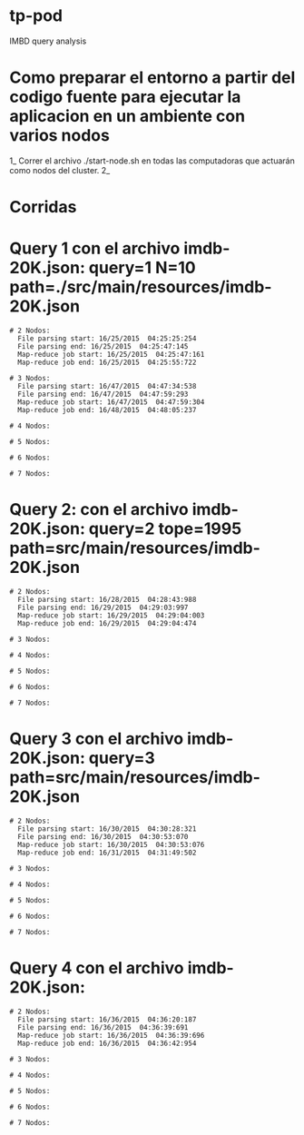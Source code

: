 # tp-pod
IMBD query analysis

# Como preparar el entorno a partir del codigo fuente para ejecutar la aplicacion en un ambiente con varios nodos
1_ Correr el archivo ./start-node.sh en todas las computadoras que actuarán como nodos del cluster.
2_ 

# Corridas
  # Query 1 con el archivo imdb-20K.json: query=1 N=10 path=./src/main/resources/imdb-20K.json
    
    # 2 Nodos:
      File parsing start: 16/25/2015  04:25:25:254
      File parsing end: 16/25/2015  04:25:47:145
      Map-reduce job start: 16/25/2015  04:25:47:161
      Map-reduce job end: 16/25/2015  04:25:55:722
      
    # 3 Nodos:
      File parsing start: 16/47/2015  04:47:34:538
      File parsing end: 16/47/2015  04:47:59:293
      Map-reduce job start: 16/47/2015  04:47:59:304
      Map-reduce job end: 16/48/2015  04:48:05:237

    # 4 Nodos:
    
    # 5 Nodos:
    
    # 6 Nodos:
    
    # 7 Nodos:
    
  # Query 2: con el archivo imdb-20K.json: query=2 tope=1995 path=src/main/resources/imdb-20K.json
    
    # 2 Nodos:
      File parsing start: 16/28/2015  04:28:43:988
      File parsing end: 16/29/2015  04:29:03:997
      Map-reduce job start: 16/29/2015  04:29:04:003
      Map-reduce job end: 16/29/2015  04:29:04:474
    
    # 3 Nodos:
    
    # 4 Nodos:
    
    # 5 Nodos:
    
    # 6 Nodos:
    
    # 7 Nodos:
    

  # Query 3 con el archivo imdb-20K.json: query=3 path=src/main/resources/imdb-20K.json
    
    # 2 Nodos:
      File parsing start: 16/30/2015  04:30:28:321
      File parsing end: 16/30/2015  04:30:53:070
      Map-reduce job start: 16/30/2015  04:30:53:076
      Map-reduce job end: 16/31/2015  04:31:49:502
      
    # 3 Nodos:
    
    # 4 Nodos:
    
    # 5 Nodos:
    
    # 6 Nodos:
    
    # 7 Nodos:
    

  # Query 4 con el archivo imdb-20K.json:
    
    # 2 Nodos:
      File parsing start: 16/36/2015  04:36:20:187
      File parsing end: 16/36/2015  04:36:39:691
      Map-reduce job start: 16/36/2015  04:36:39:696
      Map-reduce job end: 16/36/2015  04:36:42:954
      
    # 3 Nodos:
    
    # 4 Nodos:
    
    # 5 Nodos:
    
    # 6 Nodos:
    
    # 7 Nodos:
    

